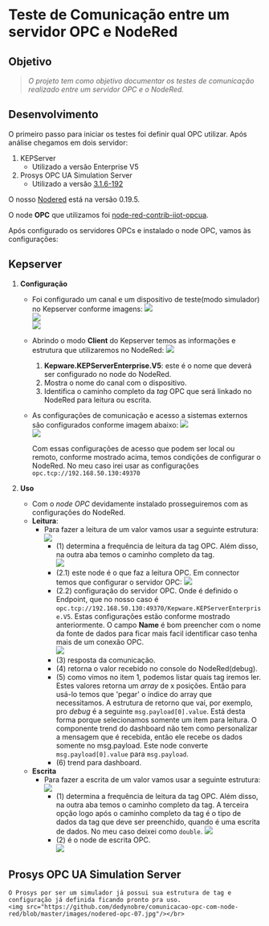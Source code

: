 # Teste de Comunicação entre um servidor OPC e NodeRed


## Objetivo

> *O projeto tem como objetivo documentar os testes de comunicação realizado entre um servidor OPC e o NodeRed.*

## Desenvolvimento

O primeiro passo para iniciar os testes foi definir qual OPC utilizar. Após análise chegamos em dois servidor:

1. KEPServer
	+ Utilizado a versão Enterprise V5
2. Prosys OPC UA Simulation Server
	+ Utilizado a versão [3.1.6-192](https://downloads.prosysopc.com/opc-ua-simulation-server-downloads.php)
	
O nosso [Nodered](https://nodered.org/) está na versão 0.19.5.

O node **OPC** que utilizamos foi [node-red-contrib-iiot-opcua](https://flows.nodered.org/node/node-red-contrib-iiot-opcua).

Após configurado os servidores OPCs e instalado o node OPC, vamos às configurações:

## Kepserver

1. **Configuração**
	+ Foi configurado um canal e um dispositivo de teste(modo simulador) no Kepserver conforme imagens:
		<img src="https://github.com/dedynobre/comunicacao-opc-com-node-red/blob/master/images/nodered-opc-03.jpg"/></br>
		<img src="https://github.com/dedynobre/comunicacao-opc-com-node-red/blob/master/images/nodered-opc-04.jpg"/></br>
		<img src="https://github.com/dedynobre/comunicacao-opc-com-node-red/blob/master/images/nodered-opc-05.jpg"/></br>
	+ Abrindo o modo **Client** do Kepserver temos as informações e estrutura que utilizaremos no NodeRed:
		<img src="https://github.com/dedynobre/comunicacao-opc-com-node-red/blob/master/images/nodered-opc-06.jpg"/></br>
		1. **Kepware.KEPServerEnterprise.V5**: este é o nome que deverá ser configurado no node do NodeRed.
		2. Mostra o nome do canal com o dispositivo.
		3. Identifica o caminho completo da *tag* OPC que será linkado no NodeRed para leitura ou escrita.
	+ As configurações de comunicação e acesso a sistemas externos são configurados conforme imagem abaixo:
		<img src="https://github.com/dedynobre/comunicacao-opc-com-node-red/blob/master/images/nodered-opc-10.jpg"/></br>
		<img src="https://github.com/dedynobre/comunicacao-opc-com-node-red/blob/master/images/nodered-opc-11.jpg"/></br>
		
		Com essas configurações de acesso que podem ser local ou remoto, conforme mostrado acima, temos condições de configurar o NodeRed.
		No meu caso irei usar as configurações 	```opc.tcp://192.168.50.130:49370```
		
2. **Uso**  
	+ Com o *node OPC* devidamente instalado prosseguiremos com as configurações do NodeRed.  
	+ **Leitura**:  
		+ Para fazer a leitura de um valor vamos usar a seguinte estrutura:  
			<img src="https://github.com/dedynobre/comunicacao-opc-com-node-red/blob/master/images/nodered-opc-12.jpg"/></br>
			* (1) determina a frequência de leitura da tag OPC. Além disso, na outra aba temos o caminho completo da tag.  
				<img src="https://github.com/dedynobre/comunicacao-opc-com-node-red/blob/master/images/nodered-opc-15.jpg"/></br>
			* (2.1) este node é o que faz a leitura OPC. Em connector temos que configurar o servidor OPC:
				<img src="https://github.com/dedynobre/comunicacao-opc-com-node-red/blob/master/images/nodered-opc-18.jpg"/></br>
			* (2.2) configuração do servidor OPC. Onde é definido o Endpoint, que no nosso caso é ```opc.tcp://192.168.50.130:49370/Kepware.KEPServerEnterprise.V5```. Estas configurações estão
				conforme mostrado anteriormente. O campo **Name** é bom preencher com o nome da fonte de dados para ficar mais facil identificar caso tenha mais de um conexão OPC.  
				<img src="https://github.com/dedynobre/comunicacao-opc-com-node-red/blob/master/images/nodered-opc-17.jpg"/></br>
			* (3) resposta da comunicação.
			* (4) retorna o valor recebido no console do NodeRed(debug).
			* (5) como vimos no item 1, podemos listar quais tag iremos ler. Estes valores retorna um *array* de x posições. Então para usá-lo temos que 'pegar' o índice do array que necessitamos.
				A estrutura de retorno que vai, por exemplo, pro *debug* é a seguinte ```msg.payload[0].value```. Está desta forma porque selecionamos somente um item para leitura.
				O componente trend do dashboard não tem como personalizar a mensagem que é recebida, então ele recebe os dados somente no msg.payload. Este node converte ```msg.payload[0].value```
				para ```msg.payload```.
			* (6) trend para dashboard.
	+ **Escrita**
		+ Para fazer a escrita de um valor vamos usar a seguinte estrutura: 
			<img src="https://github.com/dedynobre/comunicacao-opc-com-node-red/blob/master/images/nodered-opc-13.jpg"/></br>
			* (1) determina a frequência de leitura da tag OPC. Além disso, na outra aba temos o caminho completo da tag. A terceira opção logo após o caminho completo da tag é o tipo de dados
				da tag que deve ser preenchido, quando é uma escrita de dados. No meu caso deixei como ```double```.
				<img src="https://github.com/dedynobre/comunicacao-opc-com-node-red/blob/master/images/nodered-opc-15.jpg"/></br>  
			* (2) é o node de escrita OPC.  
				<img src="https://github.com/dedynobre/comunicacao-opc-com-node-red/blob/master/images/nodered-opc-19.jpg"/></br>
				
## Prosys OPC UA Simulation Server
	O Prosys por ser um simulador já possui sua estrutura de tag e configuração já definida ficando pronto pra uso.  
	<img src="https://github.com/dedynobre/comunicacao-opc-com-node-red/blob/master/images/nodered-opc-07.jpg"/></br>
				
					